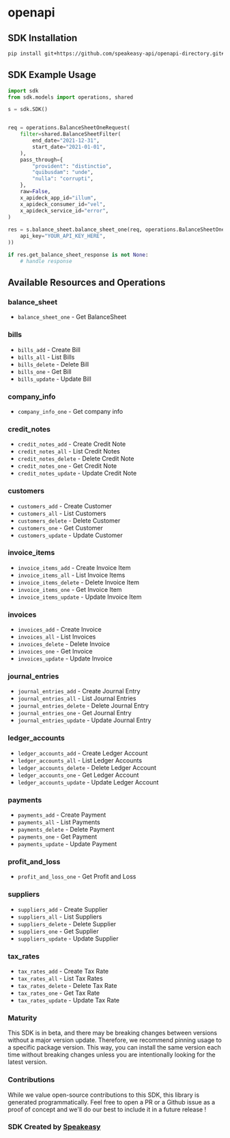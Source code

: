 # openapi

<!-- Start SDK Installation -->
## SDK Installation

```bash
pip install git+https://github.com/speakeasy-api/openapi-directory.git#subdirectory=SDKs/apideck.com/accounting/9.1.2/python
```
<!-- End SDK Installation -->

## SDK Example Usage
<!-- Start SDK Example Usage -->
```python
import sdk
from sdk.models import operations, shared

s = sdk.SDK()


req = operations.BalanceSheetOneRequest(
    filter=shared.BalanceSheetFilter(
        end_date="2021-12-31",
        start_date="2021-01-01",
    ),
    pass_through={
        "provident": "distinctio",
        "quibusdam": "unde",
        "nulla": "corrupti",
    },
    raw=False,
    x_apideck_app_id="illum",
    x_apideck_consumer_id="vel",
    x_apideck_service_id="error",
)
    
res = s.balance_sheet.balance_sheet_one(req, operations.BalanceSheetOneSecurity(
    api_key="YOUR_API_KEY_HERE",
))

if res.get_balance_sheet_response is not None:
    # handle response
```
<!-- End SDK Example Usage -->

<!-- Start SDK Available Operations -->
## Available Resources and Operations


### balance_sheet

* `balance_sheet_one` - Get BalanceSheet

### bills

* `bills_add` - Create Bill
* `bills_all` - List Bills
* `bills_delete` - Delete Bill
* `bills_one` - Get Bill
* `bills_update` - Update Bill

### company_info

* `company_info_one` - Get company info

### credit_notes

* `credit_notes_add` - Create Credit Note
* `credit_notes_all` - List Credit Notes
* `credit_notes_delete` - Delete Credit Note
* `credit_notes_one` - Get Credit Note
* `credit_notes_update` - Update Credit Note

### customers

* `customers_add` - Create Customer
* `customers_all` - List Customers
* `customers_delete` - Delete Customer
* `customers_one` - Get Customer
* `customers_update` - Update Customer

### invoice_items

* `invoice_items_add` - Create Invoice Item
* `invoice_items_all` - List Invoice Items
* `invoice_items_delete` - Delete Invoice Item
* `invoice_items_one` - Get Invoice Item
* `invoice_items_update` - Update Invoice Item

### invoices

* `invoices_add` - Create Invoice
* `invoices_all` - List Invoices
* `invoices_delete` - Delete Invoice
* `invoices_one` - Get Invoice
* `invoices_update` - Update Invoice

### journal_entries

* `journal_entries_add` - Create Journal Entry
* `journal_entries_all` - List Journal Entries
* `journal_entries_delete` - Delete Journal Entry
* `journal_entries_one` - Get Journal Entry
* `journal_entries_update` - Update Journal Entry

### ledger_accounts

* `ledger_accounts_add` - Create Ledger Account
* `ledger_accounts_all` - List Ledger Accounts
* `ledger_accounts_delete` - Delete Ledger Account
* `ledger_accounts_one` - Get Ledger Account
* `ledger_accounts_update` - Update Ledger Account

### payments

* `payments_add` - Create Payment
* `payments_all` - List Payments
* `payments_delete` - Delete Payment
* `payments_one` - Get Payment
* `payments_update` - Update Payment

### profit_and_loss

* `profit_and_loss_one` - Get Profit and Loss

### suppliers

* `suppliers_add` - Create Supplier
* `suppliers_all` - List Suppliers
* `suppliers_delete` - Delete Supplier
* `suppliers_one` - Get Supplier
* `suppliers_update` - Update Supplier

### tax_rates

* `tax_rates_add` - Create Tax Rate
* `tax_rates_all` - List Tax Rates
* `tax_rates_delete` - Delete Tax Rate
* `tax_rates_one` - Get Tax Rate
* `tax_rates_update` - Update Tax Rate
<!-- End SDK Available Operations -->

### Maturity

This SDK is in beta, and there may be breaking changes between versions without a major version update. Therefore, we recommend pinning usage
to a specific package version. This way, you can install the same version each time without breaking changes unless you are intentionally
looking for the latest version.

### Contributions

While we value open-source contributions to this SDK, this library is generated programmatically.
Feel free to open a PR or a Github issue as a proof of concept and we'll do our best to include it in a future release !

### SDK Created by [Speakeasy](https://docs.speakeasyapi.dev/docs/using-speakeasy/client-sdks)
